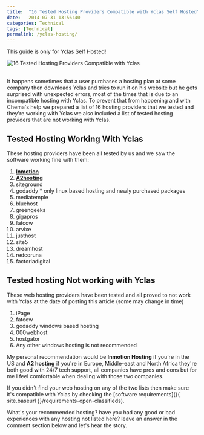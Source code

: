 ```yaml
---
title:  "16 Tested Hosting Providers Compatible with Yclas Self Hosted"
date:   2014-07-31 13:56:40
categories: Technical
tags: [Technical]
permalink: /yclas-hosting/
---
```

<div class="alert alert-warning">
<strong><i class="glyphicon glyphicon-warning-sign"></i> </strong> This guide is only for Yclas Self Hosted!
</div>

![16 Tested Hosting Providers Compatible with Yclas](//open-classifieds.com/wp-content/uploads/2014/07/624x468xinternet-295264_1280-624x468.png.pagespeed.ic.zoiyEiNWzT.png)

<br>
It happens sometimes that a user purchases a hosting plan at some company then downloads Yclas and tries to run it on his website but he gets surprised with unexpected errors, most of the times that is due to an incompatible hosting with Yclas. To prevent that from happening and with Chema's help we prepared a list of 16 hosting providers that we tested and they're working with Yclas we also included a list of tested hosting providers that are not working with Yclas.

## Tested Hosting Working With Yclas

These hosting providers have been all tested by us and we saw the software working fine with them:

1. **[Inmotion](https://secure1.inmotionhosting.com/cgi-bin/gby/clickthru.cgi?id=chema&page=7&campaign=blog_post)**
2. **[A2hosting](https://partners.a2hosting.com/solutions.php?id=4636)**
3. siteground
4. godaddy * only linux based hosting and newly purchased packages
5. mediatemple
6. bluehost
7. greengeeks
8. gigapros
9. fatcow
10. arvixe
11. justhost
12. site5
13. dreamhost
14. redcoruna
15. factoriadigital

## Tested hosting Not working with Yclas

These web hosting providers have been tested and all proved to not work with Yclas at the date of posting this article (some may change in time)

1. iPage
2. fatcow
3. godaddy windows based hosting
4. 000webhost
5. hostgator
6. Any other windows hosting is not recommended

My personal recommendation would be **Inmotion Hosting** if you're in the US and **A2 hosting** if you're in Europe, Middle-east and North Africa they're both good with 24/7 tech support, all companies have pros and cons but for me I feel comfortable when dealing with those two companies.

If you didn't find your web hosting on any of the two lists then make sure it's compatible with Yclas by checking the [software requirements]({{ site.baseurl }}/requirements-open-classifieds).

What's your recommended hosting? have you had any good or bad experiences with any hosting not listed here? leave an answer in the comment section below and let's hear the story.

